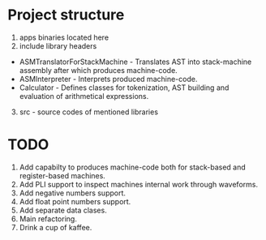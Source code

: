 # Project structure
1. apps binaries located here
2. include library headers
  * ASMTranslatorForStackMachine - Translates AST into stack-machine assembly after which produces machine-code.
  * ASMInterpreter - Interprets produced machine-code.
  * Calculator - Defines classes for tokenization, AST building and evaluation of arithmetical expressions.
3. src - source codes of mentioned libraries

# TODO
1. Add capabilty to produces machine-code both for stack-based and register-based machines.
2. Add PLI support to inspect machines internal work through waveforms.
3. Add negative numbers support.
4. Add float point numbers support.
5. Add separate data clases.
6. Main refactoring.
7. Drink a cup of kaffee.
